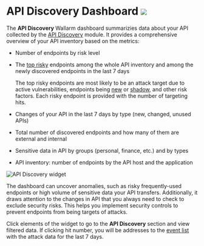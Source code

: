 # API Discovery Dashboard <a href="../../../about-wallarm/subscription-plans/#subscription-plans"><img src="../../../images/api-security-tag.svg" style="border: none;"></a>

The **API Discovery** Wallarm dashboard summarizies data about your API collected by the [API Discovery](../../about-wallarm/api-discovery.md) module. It provides a comprehensive overview of your API inventory based on the metrics:

* Number of endpoints by risk level
* The [top risky](../../about-wallarm/api-discovery.md#endpoint-risk-score) endpoints among the whole API inventory and among the newly discovered endpoints in the last 7 days

    The top risky endpoints are most likely to be an attack target due to active vulnerabilities, endpoints being [new](../../about-wallarm/api-discovery.md#tracking-changes-in-api) or [shadow](../../about-wallarm/api-discovery.md#shadow-and-orphan-apis), and other risk factors. Each risky endpoint is provided with the number of targeting hits.
            
* Changes of your API in the last 7 days by type (new, changed, unused APIs)
* Total number of discovered endpoints and how many of them are external and internal
* Sensitive data in API by groups (personal, finance, etc.) and by types
* API inventory: number of endpoints by the API host and the application

![API Discovery widget](../../images/user-guides/dashboard/api-discovery-widget.png)

The dashboard can uncover anomalies, such as risky frequently-used endpoints or high volume of sensitive data your API transfers. Additionally, it draws attention to the changes in API that you always need to check to exclude security risks. This helps you implement security controls to prevent endpoints from being targets of attacks.

Click elements of the widget to go to the **API Discovery** section and view filtered data. If clicking hit number, you will be addresses to the [event list](../events/check-attack.md) with the attack data for the last 7 days.
